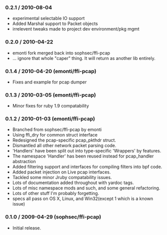 ### 0.2.1 / 2010-08-04
* experimental selectable IO support
* Added Marshal support to Packet objects
* irrelevent tweaks made to project dev environment/pkg mgmt

### 0.2.0 / 2010-04-22

* emonti fork merged back into sophsec/ffi-pcap 
* ... ignore that whole "caper" thing.  It will return as another lib entirely.

### 0.1.4 / 2010-04-20 (emonti/ffi-pcap)

* Fixes and example for pcap dumper

### 0.1.3 / 2010-03-05 (emonti/ffi-pcap)

* Minor fixes for ruby 1.9 compatability

### 0.1.2 / 2010-01-03 (emonti/ffi-pcap)

* Branched from sophsec/ffi-pcap by emonti
* Using ffi_dry for common struct interface
* Redesigned  the pcap-specific pcap_pkthdr struct.
* Dismantled all other network packet parsing code. 
* 'Handlers' have been split out into type-specific 'Wrappers' by features.
* The namespace 'Handler' has been reused instead for pcap_handler abstraction
* Added filtering support and interfaces for compiling filters into bpf code.
* Added packet injection on Live pcap interfaces.
* Tackled some minor Jruby compatability issues.
* Lots of documentation added throughout with yardoc tags.
* Lots of misc namespace mods and such, and some general refactoring.
* Lots of other stuff I'm probably forgetting.
* specs all pass on OS X, Linux, and Win32(except 1 which is a known issue)

### 0.1.0 / 2009-04-29 (sophsec/ffi-pcap)

* Initial release. 
